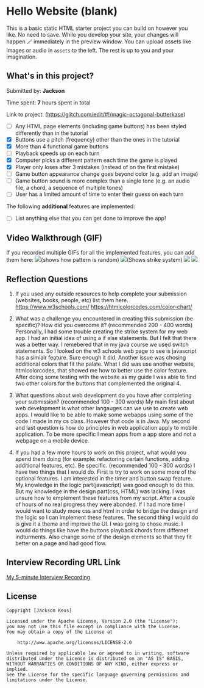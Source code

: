 # Hello Website (blank)

This is a basic static HTML starter project you can build on however you like. No need to save. While you develop your site, your changes will happen 🪄 immediately in the preview window. You can upload assets like images or audio in `assets` to the left. The rest is up to you and your imagination.

## What's in this project?

Submitted by: **Jackson**

Time spent: **7** hours spent in total

Link to project: (https://glitch.com/edit/#!/magic-octagonal-butterkase)

* [ ] Any HTML page elements (including game buttons) has been styled differently than in the tutorial
* [x] Buttons use a pitch (frequency) other than the ones in the tutorial
* [x] More than 4 functional game buttons
* [ ] Playback speeds up on each turn
* [x] Computer picks a different pattern each time the game is played
* [x] Player only loses after 3 mistakes (instead of on the first mistake)
* [ ] Game button appearance change goes beyond color (e.g. add an image)
* [ ] Game button sound is more complex than a single tone (e.g. an audio file, a chord, a sequence of multiple tones)
* [ ] User has a limited amount of time to enter their guess on each turn

The following **additional** features are implemented:

- [ ] List anything else that you can get done to improve the app!

## Video Walkthrough (GIF)

If you recorded multiple GIFs for all the implemented features, you can add them here:
![](http://g.recordit.co/QtYesPrKjv.gif)(shows how pattern is random)
![](http://g.recordit.co/I0Ws0mPO0O.gif)(Shows strike system)
![](gif3-link-here)
![](gif4-link-here)

## Reflection Questions
1. If you used any outside resources to help complete your submission (websites, books, people, etc) list them here. 
https://www.w3schools.com/
https://htmlcolorcodes.com/color-chart/

2. What was a challenge you encountered in creating this submission (be specific)? How did you overcome it? (recommended 200 - 400 words) 
    Personally, I had some trouble creating the strike system for my web app. I had an initial idea of using a if else statements. But I felt that there was a better way. I remebered that in my java course we used switch statements. So I looked on the w3 schools web page to see is javascript has a simialr feature. Sure enough it did. Another issue was chosing additional colors that fit the palate. What I did was use another website, htmlcolorcodes, that showed me how to better use the color feature. After doing some testing with the website as my guide I was able to find two other colors for the buttons that complemented the original 4.

3. What questions about web development do you have after completing your submission? (recommended 100 - 300 words) 
    My main first about web development is what other langauges can we use to create web apps. I would like to be able to make some webapps using some of the code I made in my cs class. However that code is in Java. My second and last question is how do principles in web application apply to mobile application. To be more specific I mean apps from a app store and not a webpage on a mobile device.

4. If you had a few more hours to work on this project, what would you spend them doing (for example: refactoring certain functions, adding additional features, etc). Be specific. (recommended 100 - 300 words) 
    I have two things that I would do. First is try to work on some more of the optional features. I am interested in the timer and button swap feature. My knowledge in the logic part(javascript) was good enough to do this. But my knowledge in the design part(css, HTML) was lacking. I was unsure how to emplement these features from my script. After a couple of hours of no real progress they were abonded. If I had more time I would want to study more css and html in order to bridge the design and the logic so I can implement these features. The second thing I would do is give it a theme and improve the UI. I was going to chose music. I would do things like have the buttons playback chords form differnet indturments. Also change some of the design elements so that they fit better on a page and had good flow.  



## Interview Recording URL Link

[My 5-minute Interview Recording](your-link-here)


## License

    Copyright [Jackson Keus]

    Licensed under the Apache License, Version 2.0 (the "License");
    you may not use this file except in compliance with the License.
    You may obtain a copy of the License at

        http://www.apache.org/licenses/LICENSE-2.0

    Unless required by applicable law or agreed to in writing, software
    distributed under the License is distributed on an "AS IS" BASIS,
    WITHOUT WARRANTIES OR CONDITIONS OF ANY KIND, either express or implied.
    See the License for the specific language governing permissions and
    limitations under the License.
